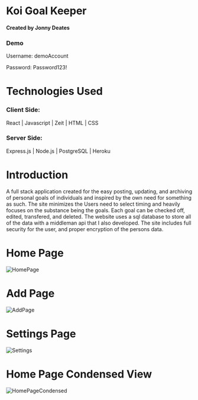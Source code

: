 # Koi Goal Keeper

#### Created by Jonny Deates

### Demo
Username: demoAccount

Password: Password123!


# Technologies Used

### Client Side:  
React | Javascript | Zeit |  HTML | CSS

### Server Side:
Express.js | Node.js | PostgreSQL | Heroku

# Introduction
A full stack application created for the easy posting, updating, and archiving of personal goals of individuals and inspired by the own need for something as such. The site minimizes the Users need to select timing and heavily focuses on the substance being the goals. Each goal can be checked off, edited, transfered, and deleted. The website uses a sql database to store all of the data with a middleman api that I also developed. The site includes full security for the user, and proper encryption of the persons data.  

# Home Page
![HomePage](apps/public/src/assets/images/koigoalkeeper-hompagev2.png)

# Add Page
![AddPage](apps/public/src/assets/images/koigoalkeeper-addpagev2.png)

# Settings Page
![Settings](apps/public/src/assets/images/koigoalkeeper-settingsv2.png)


# Home Page Condensed View
![HomePageCondensed](apps/public/src/assets/images/koigoalkeeper-hompage-ultra-compactedv2.png)

